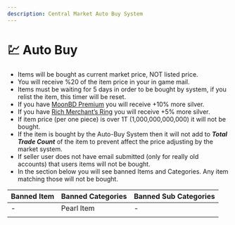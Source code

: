 ```yaml
---
description: Central Market Auto Buy System
---
```


# 💹 Auto Buy

* Items will be bought as current market price, NOT listed price.
* You will receive %20 of the item price in your in game mail.
* Items must be waiting for 5 days in order to be bought by system, if you relist the item, this timer will be reset.
* If you have [MoonBD Premium](../about/informations/premium.md) you will receive +10% more silver.
* If you have [Rich Merchant’s Ring](https://bdocodex.com/us/item/12034/) you will receive +5% more silver.
* If item price (per one piece) is over 1T (1,000,000,000,000) it will not be bought.
* If the item is bought by the Auto-Buy System then it will not add to _**Total Trade Count**_ of the item to prevent affect the price adjusting by the market system.
* If seller user does not have email submitted (only for really old accounts) that users items will not be bought.
* In the section below you will see banned Items and Categories. Any item matching those will not be bought.

| Banned Item | Banned Categories | Banned Sub Categories |
| ----------- | ----------------- | --------------------- |
| -           | Pearl Item        | -                     |
|             |                   |                       |

